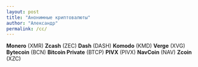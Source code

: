 ```yaml
---
layout: post
title: "Анонимные криптовалюты"
author: "Александр"
permalink: /cc/
---
```


**Monero** (XMR)
**Zcash** (ZEC)
**Dash** (DASH)
**Komodo** (KMD)
**Verge** (XVG)
**Bytecoin** (BCN)
**Bitcoin Private** (BTCP)
**PIVX** (PIVX)
**NavCoin** (NAV)
**Zcoin** (XZC)



